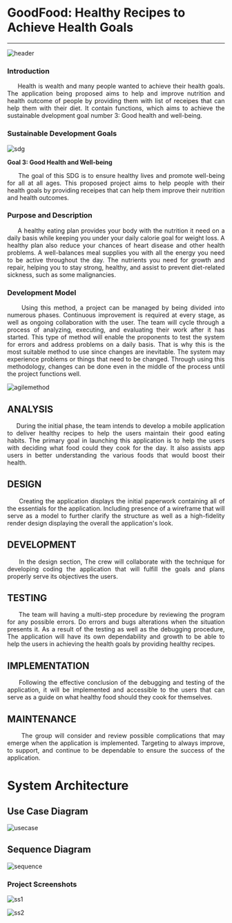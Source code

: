 <h1 text-align="center">GoodFood: Healthy Recipes to Achieve Health Goals</h1>

***

![header](https://github.com/PrncssAnnMrgrtUy/GoodFood-Healthy-Recipe-to-Achieve-Health-Goals/assets/114508738/927685e7-3cb5-408d-932f-2d3f2ada0c3c)

<h3>Introduction</h3>

<p align="justify">&nbsp;&nbsp;&nbsp;&nbsp;&nbsp;Health is wealth and many people wanted to achieve their health goals. The application being proposed aims to help and improve nutrition and health outcome of people by providing them with list of receipes that can help them with their diet. It contain functions, which aims to achieve the sustainable dvelopment goal number 3: Good health and well-being.</p>
<h3>Sustainable Development Goals</h3>


![sdg](https://github.com/PrncssAnnMrgrtUy/GoodFood-Healthy-Recipe-to-Achieve-Health-Goals/assets/114508738/24c5450f-57af-490b-971c-b6e7bcbae069)



<p><strong>Goal 3: Good Health and Well-being</strong></p>
  
<p align="justify">&nbsp;&nbsp;&nbsp;&nbsp;&nbsp;The goal of this SDG is to ensure healthy lives and promote well-being for all at all ages. This proposed project aims to help people with their health goals by providing receipes that can help them improve their nutrition and health outcomes.</p>



<h3>Purpose and Description</h3>

<p align="justify">&nbsp;&nbsp;&nbsp;&nbsp;&nbsp;A healthy eating plan provides your body with the nutrition it need on a daily basis while keeping you under your daily calorie goal for weight loss. A healthy plan also reduce your chances of heart disease and other health problems. A well-balances meal supplies you with all the energy you need to be active throughout the day. The nutrients you need for growth and repair, helping you to stay strong, healthy, and assist to prevent diet-related sickness, such as some malignancies.</p>

<h3>Development Model</h3>
<p align="justify">&nbsp;&nbsp;&nbsp;&nbsp;&nbsp;Using this method, a project can be managed by being divided into numerous phases. Continuous improvement is required at every stage, as well as ongoing collaboration with the user. The team will cycle through a process of analyzing, executing, and evaluating their work after it has started. This type of method will enable the proponents to test the system for errors and address problems on a daily basis. That is why this is the most suitable method to use since changes are inevitable. The system may experience problems or things that need to be changed. Through using this methodology, changes can be done even in the middle of the process until the project functions well.</p>

![agilemethod](https://github.com/PrncssAnnMrgrtUy/GoodFood-Healthy-Recipe-to-Achieve-Health-Goals/assets/114508738/932ef12c-eba4-487a-8184-25698979dd65)

<h2>ANALYSIS</h2>
     <p align="justify">&nbsp;&nbsp;&nbsp;&nbsp;&nbsp;During the initial phase, the team intends to develop a mobile application to deliver healthy recipes to help the users maintain their good eating habits. The primary goal in launching this application is to help the users with deciding what food could they cook for the day. It also assists app users in better understanding the various foods that would boost their health.</p>

<h2>DESIGN</h2>
     <p align="justify">&nbsp;&nbsp;&nbsp;&nbsp;&nbsp;Creating the application displays the initial paperwork containing all of the essentials for the application. Including presence of a wireframe that will serve as a model to further clarify the structure as well as a high-fidelity render design displaying the overall the application's look.</p>

<h2>DEVELOPMENT</h2>
    <p align="justify">&nbsp;&nbsp;&nbsp;&nbsp;&nbsp;In the design section, The crew will collaborate with the technique for developing coding the application that will fulfill the goals and plans properly serve its objectives the users.</p>

<h2>TESTING</h2>
    <p align="justify">&nbsp;&nbsp;&nbsp;&nbsp;&nbsp;The team will having a multi-step procedure by reviewing the program for any possible errors. Do errors and bugs alterations when the situation presents it. As a result of the testing as well as the debugging procedure, The application will have its own dependability and growth to be able to help the users in achieving the health goals by providing healthy recipes. </p>

<h2>IMPLEMENTATION</h2>
   <p align="justify">&nbsp;&nbsp;&nbsp;&nbsp;&nbsp;Following the effective conclusion of the debugging and testing of the application, it will be implemented and accessible to the users that can serve as a guide on what healthy food should they cook for themselves.</p>

<h2>MAINTENANCE</h2>
     <p align="justify">&nbsp;&nbsp;&nbsp;&nbsp;&nbsp;The group will consider and review possible complications that may emerge when the application is implemented. Targeting to always improve, to support, and continue to be dependable to ensure the success of the application.</p>

<h1>System Architecture</h1>
<h2>Use Case Diagram</h2>

![usecase](https://github.com/PrncssAnnMrgrtUy/GoodFood-Healthy-Recipe-to-Achieve-Health-Goals/assets/114508738/c504b125-1957-45f0-9c00-4ea215b7ab00)

<h2>Sequence Diagram</h2>

![sequence](https://github.com/PrncssAnnMrgrtUy/GoodFood-Healthy-Recipe-to-Achieve-Health-Goals/assets/114508738/a0e85141-41d2-43fc-8864-2439a5eaad96)



<h3>Project Screenshots</h3>

![ss1](https://github.com/PrncssAnnMrgrtUy/GoodFood-Healthy-Recipe-to-Achieve-Health-Goals/assets/114508738/03baa88d-3db0-4847-b80c-20798fbe485b)

![ss2](https://github.com/PrncssAnnMrgrtUy/GoodFood-Healthy-Recipe-to-Achieve-Health-Goals/assets/114508738/4d9cac6d-e36c-4121-a4cc-b47bbee72bb9)




